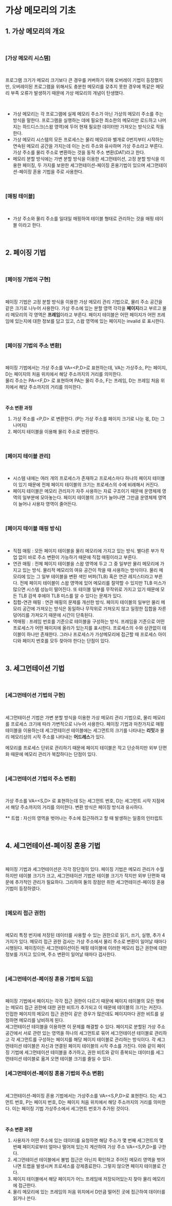 # 가상 메모리의 기초

## 1. 가상 메모리의 개요
<br/>

### [가상 메모리 시스템]
 <br/>

  프로그램 크기가 메모리 크기보다 큰 경우를 커버하기 위해 오버레이 기법이 등장했지만, 오버레이된 프로그램을 위해서도 충분한 메모리를 갖추지 못한 경우에 똑같은 메모리 부족 오류가 발생하기 때문에 가상 메모리의 개념이 탄생했다. 

 <br/>

- 가상 메모리는 각 프로그램에 실제 메모리 주소가 아닌 가상의 메모리 주소를 주는 방식을 말한다. 프로그램을 실행하는 데에 필요한 최소한의 메모리만 로드하고 나머지는 하드디스크(스왑 영역)에 두어 현재 필요한 데이터만 가져오는 방식으로 작동한다.  
- 가상 메모리 시스템의 모든 프로세스는 물리 메모리와 별개로 0번지부터 시작하는 연속된 메모리 공간을 가지는데 이는 논리 주소와 유사하며 가상 주소라고 부른다. 가상 주소를 물리 주소로 변환하는 것을 동적 주소 변환(DAT)라고 한다. 
- 메모리 분할 방식에는 가변 분할 방식을 이용한 세그먼테이션, 고정 분할 방식을 이용한 페이징, 두 가지를 보완한 세그먼테이션-페이징 혼용기법이 있으며 세그먼테이션-페이징 혼용 기법을 주로 사용한다.

<br/>

### [매핑 테이블]
 <br/>

 - 가상 주소와 물리 주소를 일대일 매핑하여 테이블 형태로 관리하는 것을 매핑 테이블 이라고 한다. 

<br/>

## 2. 페이징 기법
<br/>

### [페이징 기법의 구현]
 <br/>

 페이징 기법은 고정 분할 방식을 이용한 가상 메모리 관리 기법으로, 물리 주소 공간을 같은 크기로 나누어 사용한다. 가상 주소에 있는 분할 영역 각각을 **페이지**라고 부르고 물리 메모리의 각 영역은 **프레임**이라고 부른다. 페이지 테이블은 어떤 페이지가 어떤 프레임에 있는지에 대한 정보를 담고 있고, 스왑 영역에 있는 페이지는 invalid 로 표시한다. 

 <br/>

### [페이징 기법의 주소 변환]
 <br/>

 페이징 기법에서는 가상 주소를 VA=<P,D>로 표현하는데, VA는 가상주소, P는 페이지, D는 페이지의 처음 위치에서 해당 주소까지의 거리를 의미한다.  
 물리 주소는 PA=<F,D> 로 표현하며 PA는 물리 주소, F는 프레임, D는 프레임 처음 위치에서 해당 주소까지의 거리를 의미한다.   

 <br/>

 **주소 변환 과정**

 1) 가상 주소를 <P,D> 로 변환한다. (P는 가상 주소를 페이지 크기로 나눈 몫, D는 그 나머지)  
 2) 페이지 테이블을 이용해 물리 주소로 변환한다. 

<br/>

### [페이지 테이블 관리]
 <br/>

- 시스템 내에는 여러 개의 프로세스가 존재하고 프로세스마다 하나의 페이지 테이블이 있기 때문에 전체 페이지 테이블의 크기는 프로세스의 수에 비례해서 커진다. 
- 페이지 테이블은 메모리 관리자가 자주 사용하는 자료 구조이기 때문에 운영체제 영역의 일부분에 모아놓는다. 페이지 테이블의 크기가 늘어나면 그만큼 운영체제 영역이 늘어나 사용자 영역이 줄어든다. 

<br/>

### [페이지 테이블 매핑 방식]
 <br/>

 - 직접 매핑 : 모든 페이지 테이블을 물리 메모리에 가지고 있는 방식. 별다른 부가 작업 없이 바로 주소 변환이 가능하기 때문에 직접 매핑이라고 부른다. 
 - 연관 매핑 : 전체 페이지 테이블을 스왑 영역에 두고 그 중 일부만 물리 메모리에 가지고 있는 방식. 물리적 메모리의 여유 공간이 작을 때 사용하는 방식이다. 물리 메모리에 있는 그 일부 테이블을 변환 색인 버퍼(TLB) 혹은 연관 레지스터라고 부른다. 전체 페이지 테이블이 스왑 영역에 있어 메모리를 절약할 수 있지만 TLB 미스가 많으면 시스템 성능이 떨어진다. 또 테이블 일부를 무작위로 가지고 있기 때문에 모든 TLB 검색 후에야 TLB 미스를 알 수 있다는 문제가 있다. 
 - 집합-연관 매핑 : 연관 매핑의 문제를 개선한 방식. 페이지 테이블의 일부만 물리 메모리 공간에 가져오는 방식은 동일하나 무작위로 가져오지 않고 일정한 집합을 자른 덩어리를 가져오기 때문에 시간이 단축된다. 
 - 역매핑 : 프레임 번호를 기준으로 테이블을 구성하는 방식. 프레임을 기준으로 어떤 프로세스가 어떤 페이지에 올라가 있는지를 표시한다. 프로세스의 수와 상관없이 테이블이 하나만 존재한다. 그러나 프로세스가 가상메모리에 접근할 때 프로세스 아이디와 페이지 번호를 모두 찾아야 한다는 단점이 있다. 

<br/>

## 3. 세그먼테이션 기법
<br/>

### [세그먼테이션 기법의 구현]
 <br/>

 세그먼테이션 기법은 가변 분할 방식을 이용한 가상 메모리 관리 기법으로, 물리 메모리를 프로세스 크기에 따라 가변적으로 나누어 사용한다. 페이징 기법과 마찬가지로 매핑 테이블을 이용하는데 세그먼테이션 테이블에는 세그먼트의 크기를 나타내는 **리밋**과 물리 메모리상의 시작 주소를 나타내는 **어드레스**가 있다.

  메모리를 프로세스 단위로 관리하기 때문에 페이지 테이블은 작고 단순하지만 외부 단편화 때문에 메모리 관리가 복잡하다는 단점이 있다. 

<br/>

### [세그먼테이션 기법의 주소 변환]
 <br/>

 가상 주소를 VA=<S,D> 로 표현하는데 S는 세그먼트 번호, D는 세그먼트 시작 지점에서 해당 주소까지의 거리를 의미한다. 변환 방식은 페이징 방식과 유사하다.  

 ** 트랩 : 자신의 영역을 벗어나는 주소에 접근하려고 할 때 발생하는 일종의 인터럽트


<br/>

## 4. 세그먼테이션-페이징 혼용 기법
<br/>

  페이징 기법과 세그먼테이션은 각각 장단점이 있다. 페이징 기법은 메모리 관리가 수월하지만 테이블 크기가 크고, 세그먼테이션 기법은 테이블 크기가 작지만 외부 단편화 때문에 추가적인 관리가 필요하다. 그리하여 둘의 장점만 취한 세그먼테이션-페이징 혼용 기법이 등장하였다. 

<br/>

### [메모리 접근 권한]
 <br/>

 메모리 특정 번지에 저장된 데이터를 사용할 수 있는 권한으로 읽기, 쓰기, 실행, 추가 4가지가 있다. 메모리 접근 권한 검사는 가상 주소에서 물리 주소로 변환이 일어날 때마다 시행된다. 페이징이든 세그먼테이션이든 매핑 테이블에 이러한 메모리 접근 권한에 대한 정보를 가지고 있으며, 주소 변환이 일어날 때마다 검사한다. 

<br/>

### [세그먼테이션-페이징 혼용 기법의 도입]
 <br/>

  페이징 기법에서 페이지는 각각 접근 권한이 다르기 때문에 페이지 테이블의 모든 행에는 메모리 접근 권한에 대한 권한 비트가 추가되고 이 때문에 테이블의 크기는 커진다. 인접한 페이지의 메모리 접근 권한이 같은 경우가 많은데도 페이지마다 권한 비트를 설정하면 메모리를 낭비하게 된다.  
  세그먼테이션 테이블을 이용하면 이 문제를 해결할 수 있다. 페이지로 분할된 가상 주소 공간에서 서로 관련 있는 영역을 하나의 세그먼트로 묶어 세그먼테이션 테이블로 관리하고 각 세그먼트를 구성하는 페이지를 해당 페이지 테이블로 관리하는 방식이다. 각 세그먼테이션 테이블은 자신과 연결된 페이지 테이블의 시작 주소를 가진다. 이와 같이 페이징 기법에 세그먼테이션 테이블을 추가하고, 권한 비트와 같이 중복되는 데이터를 세그먼테이션 테이블로 옮겨 오면 테이블 크기를 줄일 수 있다. 

### [세그먼테이션-페이징 혼용 기법의 주소 변환]
 <br/>
  
  세그먼테이션-페이징 혼용 기법에서는 가상주소를 VA=<S,P,D>로 표현한다. S는 세그먼트 번호, P는 페이지 번호, D는 페이지 처음 위치에서 해당 주소까지의 거리를 의미한다. 이는 페이징 기법 가상주소에서 세그먼트 번호가 추가된 것이다. 

 <br/>

 **주소 변환 과정**

  1) 사용자가 어떤 주소에 있는 데이터를 요청하면 해당 주소가 몇 번째 세그먼트의 몇 번째 페이지로부터 얼마나 떨어져 있는지 계산하여 가상 주소 VA=<S,P,D>를 구한다.  
  2) 세그먼테이션 테이블에서 불법 접근은 아닌지 확인하고 주어진 메모리 영역을 벗어나면 트랩을 발생시켜 프로세스를 강제종료한다. 그렇지 않으면 페이지 테이블로 간다.
  3) 페이지 테이블에서 해당 페이지가 어느 프레임에 저장되어있는지 찾아 물리 메모리에 접근한다.
  4) 물리 메모리에 있는 프레임의 처음 위치에서 D만큼 떨어진 곳에 접근하여 데이터를 읽거나 쓴다. 
 
